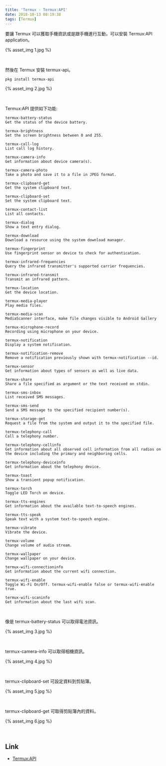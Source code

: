 ```yaml
---
title: 'Termux - Termux:API'
date: 2018-10-13 08:19:38
tags: [Termux]
---
```


要讓 Termux 可以獲取手機資訊或是跟手機進行互動，可以安裝 Termux:API application。  

<!-- more -->

{% asset_img 1.jpg %}

</br>


然後在 Termux 安裝 termux-api。  

    pkg install termux-api

{% asset_img 2.jpg %}

</br>


Termux:API 提供如下功能:  

```
termux-battery-status
Get the status of the device battery.

termux-brightness
Set the screen brightness between 0 and 255.

termux-call-log
List call log history.

termux-camera-info
Get information about device camera(s).

termux-camera-photo
Take a photo and save it to a file in JPEG format.

termux-clipboard-get
Get the system clipboard text.

termux-clipboard-set
Set the system clipboard text.

termux-contact-list
List all contacts.

termux-dialog
Show a text entry dialog.

termux-download
Download a resource using the system download manager.

termux-fingerprint
Use fingerprint sensor on device to check for authentication.

termux-infrared-frequencies
Query the infrared transmitter's supported carrier frequencies.

termux-infrared-transmit
Transmit an infrared pattern.

termux-location
Get the device location.

termux-media-player
Play media files.

termux-media-scan
MediaScanner interface, make file changes visible to Android Gallery

termux-microphone-record
Recording using microphone on your device.

termux-notification
Display a system notification.

termux-notification-remove
Remove a notification previously shown with termux-notification --id.

termux-sensor
Get information about types of sensors as well as live data.

termux-share
Share a file specified as argument or the text received on stdin.

termux-sms-inbox
List received SMS messages.

termux-sms-send
Send a SMS message to the specified recipient number(s).

termux-storage-get
Request a file from the system and output it to the specified file.

termux-telephony-call
Call a telephony number.

termux-telephony-cellinfo
Get information about all observed cell information from all radios on the device including the primary and neighboring cells.

termux-telephony-deviceinfo
Get information about the telephony device.

termux-toast
Show a transient popup notification.

termux-torch
Toggle LED Torch on device.

termux-tts-engines
Get information about the available text-to-speech engines.

termux-tts-speak
Speak text with a system text-to-speech engine.

termux-vibrate
Vibrate the device.

termux-volume
Change volume of audio stream.

termux-wallpaper
Change wallpaper on your device.

termux-wifi-connectioninfo
Get information about the current wifi connection.

termux-wifi-enable
Toggle Wi-Fi On/Off. termux-wifi-enable false or termux-wifi-enable true.

termux-wifi-scaninfo
Get information about the last wifi scan.
```

</br>


像是 termux-battery-status 可以取得電池資訊。  

{% asset_img 3.jpg %}

</br>


termux-camera-info 可以取得相機資訊。  

{% asset_img 4.jpg %}

</br>


termux-clipboard-set 可設定資料到剪貼簿。  

{% asset_img 5.jpg %}

</br>


termux-clipboard-get 可取得剪貼簿內的資料。  

{% asset_img 6.jpg %}

</br>


Link
----
* [Termux:API](https://wiki.termux.com/wiki/Termux:API)
